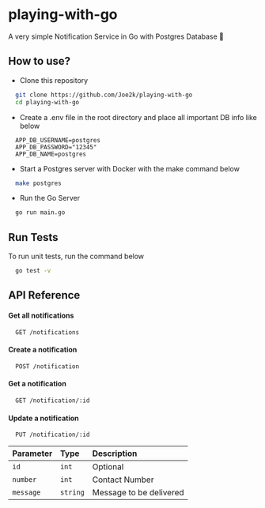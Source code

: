 # playing-with-go

A very simple Notification Service in Go with Postgres Database 💬

## How to use?

-   Clone this repository

```bash
  git clone https://github.com/Joe2k/playing-with-go
  cd playing-with-go
```

-   Create a .env file in the root directory and place all important DB info like below

```
  APP_DB_USERNAME=postgres
  APP_DB_PASSWORD="12345"
  APP_DB_NAME=postgres
```

-   Start a Postgres server with Docker with the make command below

```bash
  make postgres
```

-   Run the Go Server

```bash
  go run main.go
```

## Run Tests

To run unit tests, run the command below

```bash
  go test -v
```

## API Reference

#### Get all notifications

```http
  GET /notifications
```

#### Create a notification

```http
  POST /notification
```

#### Get a notification

```http
  GET /notification/:id
```

#### Update a notification

```http
  PUT /notification/:id
```

| Parameter | Type     | Description             |
| :-------- | :------- | :---------------------- |
| `id`      | `int`    | Optional                |
| `number`  | `int`    | Contact Number          |
| `message` | `string` | Message to be delivered |
